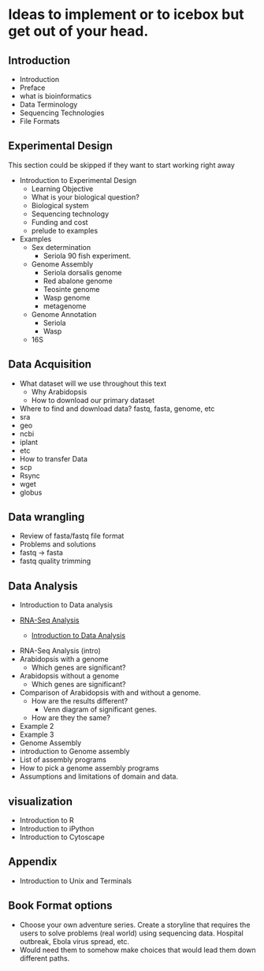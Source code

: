 # Ideas to implement or to icebox but get out of your head.

## Introduction
- Introduction
 - Preface
 - what is bioinformatics
- Data Terminology
- Sequencing Technologies
- File Formats

## Experimental Design
This section could be skipped if they want to start working right away
- Introduction to Experimental Design
  - Learning Objective
  - What is your biological question?
  - Biological system
  - Sequencing technology
  - Funding and cost
  - prelude to examples
- Examples
  - Sex determination
    - Seriola 90 fish experiment.
  - Genome Assembly
    - Seriola dorsalis genome
    - Red abalone genome
    - Teosinte genome
    - Wasp genome
    - metagenome
  - Genome Annotation
    - Seriola
    - Wasp
  - 16S



## Data Acquisition
- What dataset will we use throughout this text
  - Why Arabidopsis
  - How to download our primary dataset
- Where to find and download data? fastq, fasta, genome, etc
 - sra
 - geo
 - ncbi
 - iplant
 - etc
- How to transfer Data
 - scp
 - Rsync
 - wget
 - globus


## Data wrangling
- Review of fasta/fastq file format
- Problems and solutions
 - fastq -> fasta
 - fastq quality trimming

## Data Analysis
- Introduction to Data analysis
* [RNA-Seq Analysis](dataAnalysis/RNA-Seq/RNA-SeqIntro.md)

  * [Introduction to Data Analysis](dataAnalysis/dAn_introduction.md)
- RNA-Seq Analysis (intro)
 - Arabidopsis with a genome
   - Which genes are significant?
 - Arabidopsis without a genome
   - Which genes are significant?
 - Comparison of Arabidopsis with and without a genome.
   - How are the results different?
     - Venn diagram of significant genes.
   - How are they the same?
 - Example 2
 - Example 3
- Genome Assembly
 - introduction to Genome assembly
  - List of assembly programs
  - How to pick a genome assembly programs
   - Assumptions and limitations of domain and data.





## visualization

- Introduction to R
- Introduction to iPython
- Introduction to Cytoscape

## Appendix
- Introduction to Unix and Terminals





## Book Format options

- Choose your own adventure series.  Create a storyline that requires the users to solve problems (real world) using sequencing data.  Hospital outbreak, Ebola virus spread, etc.  
 - Would need them to somehow make choices that would lead them down different paths.
